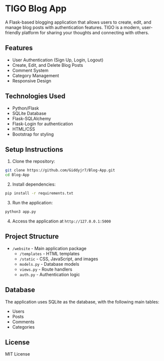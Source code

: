 # TIGO Blog App

A Flask-based blogging application that allows users to create, edit, and manage blog posts with authentication features. TIGO is a modern, user-friendly platform for sharing your thoughts and connecting with others.

## Features

- User Authentication (Sign Up, Login, Logout)
- Create, Edit, and Delete Blog Posts
- Comment System
- Category Management
- Responsive Design

## Technologies Used

- Python/Flask
- SQLite Database
- Flask-SQLAlchemy
- Flask-Login for authentication
- HTML/CSS
- Bootstrap for styling

## Setup Instructions

1. Clone the repository:
```bash
git clone https://github.com/Giddyjr7/Blog-App.git
cd Blog-App
```

2. Install dependencies:
```bash
pip install -r requirements.txt
```

3. Run the application:
```bash
python3 app.py
```

4. Access the application at `http://127.0.0.1:5000`

## Project Structure

- `/website` - Main application package
  - `/templates` - HTML templates
  - `/static` - CSS, JavaScript, and images
  - `models.py` - Database models
  - `views.py` - Route handlers
  - `auth.py` - Authentication logic

## Database

The application uses SQLite as the database, with the following main tables:
- Users
- Posts
- Comments
- Categories

## License

MIT License
